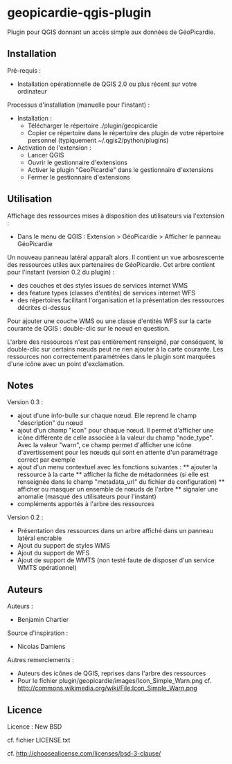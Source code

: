 geopicardie-qgis-plugin
=======================

Plugin pour QGIS donnant un accès simple aux données de GéoPicardie.


Installation
------------

Pré-requis :
* Installation opérationnelle de QGIS 2.0 ou plus récent sur votre ordinateur

Processus d'installation (manuelle pour l'instant) :
* Installation :
  * Télécharger le répertoire ./plugin/geopicardie
  * Copier ce répertoire dans le répertoire des plugin de votre répertoire personnel (typiquement ~/.qgis2/python/plugins)
* Activation de l'extension :
  * Lancer QGIS
  * Ouvrir le gestionnaire d'extensions
  * Activer le plugin "GeoPicardie" dans le gestionnaire d'extensions
  * Fermer le gestionnaire d'extensions


Utilisation
-----------

Affichage des ressources mises à disposition des utilisateurs via l'extension :
* Dans le menu de QGIS : Extension > GéoPicardie > Afficher le panneau GéoPicardie

Un nouveau panneau latéral apparaît alors. Il contient un vue arbosrescente des ressources utiles aux partenaires de GéoPicardie.
Cet arbre contient pour l'instant (version 0.2 du plugin) :
* des couches et des styles issues de services internet WMS
* des feature types (classes d'entités) de services internet WFS
* des répertoires facilitant l'organisation et la présentation des ressources décrites ci-dessus

Pour ajouter une couche WMS ou une classe d'entités WFS sur la carte courante de QGIS : double-clic sur le noeud en question.

L'arbre des ressources n'est pas entièrement renseigné, par conséquent, le double-clic sur certains nœuds peut ne rien ajouter à la carte courante. Les ressources non correctement paramétrées dans le plugin sont marquées d'une icône avec un point d'exclamation.



Notes
-----

Version 0.3 :
* ajout d'une info-bulle sur chaque nœud. Elle reprend le champ "description" du nœud
* ajout d'un champ "icon" pour chaque nœud. Il permet d'afficher une icône différente de celle associée à la valeur du champ "node_type". Avec la valeur "warn", ce champ permet d'afficher une icône d'avertissement pour les nœuds qui sont en attente d'un paramétrage correct par exemple
* ajout d'un menu contextuel avec les fonctions suivantes :
** ajouter la ressource à la carte
** afficher la fiche de métadonnées (si elle est renseignée dans le champ "metadata_url" du fichier de configuration)
** afficher ou masquer un ensemble de nœuds de l'arbre
** signaler une anomalie (masqué des utilisateurs pour l'instant)
* compléments apportés à l'arbre des ressources

Version 0.2 :
* Présentation des ressources dans un arbre affiché dans un panneau latéral encrable
* Ajout du support de styles WMS
* Ajout du support de WFS
* Ajout de support de WMTS (non testé faute de disposer d'un service WMTS opérationnel)



Auteurs
-------

Auteurs :
* Benjamin Chartier

Source d'inspiration :
* Nicolas Damiens

Autres remerciements :
* Auteurs des icônes de QGIS, reprises dans l'arbre des ressources
* Pour le fichier plugin/geopicardie/images/Icon_Simple_Warn.png cf. http://commons.wikimedia.org/wiki/File:Icon_Simple_Warn.png


Licence
-------

Licence : New BSD

cf. fichier LICENSE.txt

cf. http://choosealicense.com/licenses/bsd-3-clause/
